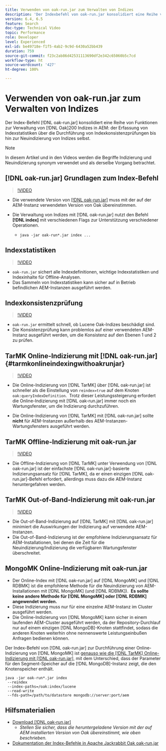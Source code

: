 ```yaml
---
title: Verwenden von oak-run.jar zum Verwalten von Indizes
description: 'Der Indexbefehl von oak-run.jar konsolidiert eine Reihe von Funktionen zur Verwaltung von Oak-Indizes in AEM: der Erfassung von Indexstatistiken, der Durchführung von Indexkonsistenzprüfungen und der Neuindizierung/Indizierung von Indizes selbst.'
version: 6.4, 6.5
feature: Search
doc-type: Technical Video
topic: Performance
role: Developer
level: Experienced
exl-id: be49718e-f1f5-4ab2-9c9d-6430a52bb439
duration: 759
source-git-commit: f23c2ab86d42531113690df2e342c65060b5c7cd
workflow-type: ht
source-wordcount: '427'
ht-degree: 100%

---
```


# Verwenden von oak-run.jar zum Verwalten von Indizes

Der Index-Befehl [!DNL oak-run.jar] konsolidiert eine Reihe von Funktionen zur Verwaltung von [!DNL Oak]200 Indizes in AEM: der Erfassung von Indexstatistiken über die Durchführung von Indexkonsistenzprüfungen bis hin zur Neuindizierung von Indizes selbst.

>[!NOTE]
>
>In diesem Artikel und in den Videos werden die Begriffe Indizierung und Neuindizierung synonym verwendet und als derselbe Vorgang betrachtet.

## [!DNL oak-run.jar] Grundlagen zum Index-Befehl

>[!VIDEO](https://video.tv.adobe.com/v/21475?quality=12&learn=on)

* Die verwendete Version von [[!DNL oak-run.jar]](https://repository.apache.org/service/local/artifact/maven/redirect?r=releases&amp;g=org.apache.jackrabbit&amp;a=oak-run&amp;v=1.8.0) muss mit der auf der AEM-Instanz verwendeten Version von Oak übereinstimmen.
* Die Verwaltung von Indizes mit [!DNL oak-run.jar] nutzt den Befehl **[!DNL index]** mit verschiedenen Flags zur Unterstützung verschiedener Operationen.

   * `java -jar oak-run*.jar index ...`

## Indexstatistiken

>[!VIDEO](https://video.tv.adobe.com/v/21477?quality=12&learn=on)

* `oak-run.jar` sichert alle Indexdefinitionen, wichtige Indexstatistiken und Indexinhalte für Offline-Analysen. 
* Das Sammeln von Indexstatistiken kann sicher auf in Betrieb befindlichen AEM-Instanzen ausgeführt werden.

## Indexkonsistenzprüfung

>[!VIDEO](https://video.tv.adobe.com/v/21476?quality=12&learn=on)

* `oak-run.jar` ermittelt schnell, ob Lucene Oak-Indizes beschädigt sind.
* Die Konsistenzprüfung kann problemlos auf einer verwendeten AEM-Instanz ausgeführt werden, um die Konsistenz auf den Ebenen 1 und 2 zu prüfen.

## TarMK Online-Indizierung mit [!DNL oak-run.jar] {#tarmkonlineindexingwithoakrunjar}

>[!VIDEO](https://video.tv.adobe.com/v/21479?quality=12&learn=on)

* Die Online-Indizierung von [!DNL TarMK] über [!DNL oak-run.jar] ist schneller als die Einstellung von `reindex=true` auf dem Knoten `oak:queryIndexDefinition`.  Trotz dieser Leistungssteigerung erfordert die Online-Indizierung mit [!DNL oak-run.jar] immer noch ein Wartungsfenster, um die Indizierung durchzuführen.

* Die Online-Indizierung von [!DNL TarMK] mit [!DNL oak-run.jar] sollte **nicht** für AEM-Instanzen außerhalb des AEM-Instanzen-Wartungsfensters ausgeführt werden.

## TarMK Offline-Indizierung mit oak-run.jar

>[!VIDEO](https://video.tv.adobe.com/v/21478?quality=12&learn=on)

* Die Offline-Indizierung von [!DNL TarMK] unter Verwendung von [!DNL oak-run.jar] ist der einfachste [!DNL oak-run.jar]-basierte Indizierungsansatz für [!DNL TarMK], da er einen einzigen [!DNL oak-run.jar]-Befehl erfordert, allerdings muss dazu die AEM-Instanz heruntergefahren werden.

## TarMK Out-of-Band-Indizierung mit oak-run.jar

>[!VIDEO](https://video.tv.adobe.com/v/21480?quality=12&learn=on)

* Die Out-of-Band-Indizierung auf [!DNL TarMK] mit [!DNL oak-run.jar] minimiert die Auswirkungen der Indizierung auf verwendete AEM-Instanzen.
* Die Out-of-Band-Indizierung ist der empfohlene Indizierungsansatz für AEM-Installationen, bei denen die Zeit für die Neuindizierung/Indizierung die verfügbaren Wartungsfenster überschreitet.

## MongoMK Online-Indizierung mit oak-run.jar

* Der Online-Index mit [!DNL oak-run.jar] auf [!DNL MongoMK] und [!DNL RDBMK] ist die empfohlene Methode für die Neuindizierung von AEM-Installationen mit [!DNL MongoMK] (und [!DNL RDBMK]).  **Es sollte keine andere Methode für [!DNL MongoMK] oder [!DNL RDBMK] angewendet werden.**
* Diese Indizierung muss nur für eine einzelne AEM-Instanz im Cluster ausgeführt werden.
* Die Online-Indizierung von [!DNL MongoMK] kann sicher in einem laufenden AEM-Cluster ausgeführt werden, da der Repository-Durchlauf nur auf einem einzigen [!DNL MongoDB]-Knoten stattfindet, sodass die anderen Knoten weiterhin ohne nennenswerte Leistungseinbußen Anfragen bedienen können.

Der Index-Befehl von [!DNL oak-run.jar] zur Durchführung einer Online-Indizierung von [!DNL MongoMK] ist [genauso wie die [!DNL TarMK] Online-Indizierung mit [!DNL oak-run.jar]](#tarmkonlineindexingwithoakrunjar), mit dem Unterschied, dass der Parameter für den Segment-Speicher auf die [!DNL MongoDB]-Instanz zeigt, die den Knotenspeicher enthält.

```
java -jar oak-run*.jar index
 --reindex
 --index-paths=/oak:index/lucene
 --read-write
 --fds-path=/path/to/datastore mongodb://server:port/aem
```

## Hilfsmaterialien

* [Download [!DNL oak-run.jar]](https://repository.apache.org/#nexus-search;gav~org.apache.jackrabbit~oak-run~~~~kw,versionexpand)
   * *Stellen Sie sicher, dass die heruntergeladene Version mit der auf AEM installierten Version von Oak übereinstimmt, wie oben beschrieben.*
* [Dokumentation der Index-Befehle in Apache Jackrabbit Oak oak-run.jar ](Https://jackrabbit.apache.org/oak/docs/query/oak-run-indexing.html)
